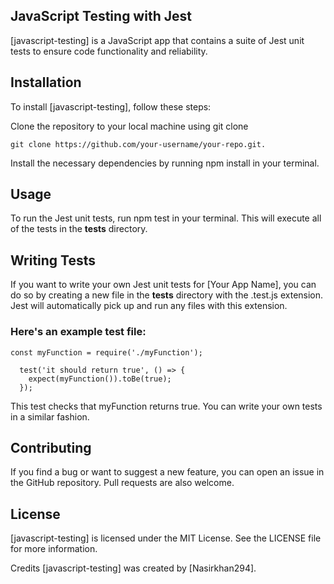 ## JavaScript Testing with Jest

[javascript-testing] is a JavaScript app that contains a suite of Jest unit tests to ensure code functionality and reliability.

## Installation

To install [javascript-testing], follow these steps:

Clone the repository to your local machine using git clone

```
git clone https://github.com/your-username/your-repo.git.

```

Install the necessary dependencies by running npm install in your terminal.

## Usage

To run the Jest unit tests, run npm test in your terminal. This will execute all of the tests in the __tests__ directory.

## Writing Tests

If you want to write your own Jest unit tests for [Your App Name], you can do so by creating a new file in the __tests__ directory with the .test.js extension. Jest will automatically pick up and run any files with this extension.

### Here's an example test file:

```
const myFunction = require('./myFunction');

  test('it should return true', () => {
    expect(myFunction()).toBe(true);
  });

```

This test checks that myFunction returns true. You can write your own tests in a similar fashion.

## Contributing

If you find a bug or want to suggest a new feature, you can open an issue in the GitHub repository. Pull requests are also welcome.

## License

[javascript-testing] is licensed under the MIT License. See the LICENSE file for more information.

Credits
[javascript-testing] was created by [Nasirkhan294].